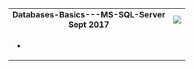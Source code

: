 <table border="0px">
<table align="center">
<tr><td><div align="center"><b>Databases-Basics---MS-SQL-Server
</b></div>
<div align="center"><b>Sept 2017</b></div></td>
<td>
<div align="right"><img src="http://media.bestofmicro.com/K/L/625413/gallery/3157.SQLServerNoVersion_6C304F80_w_600.png"></div>
</td></tr>
<td>
<ul>
	<li></li>
</ul>
</td>
<table>